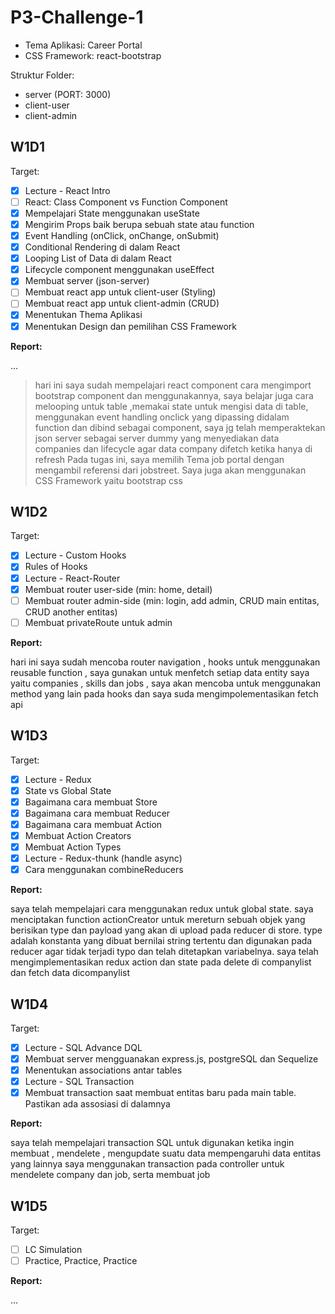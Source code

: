 # P3-Challenge-1

- Tema Aplikasi: Career Portal
- CSS Framework: react-bootstrap

Struktur Folder:

- server (PORT: 3000)
- client-user
- client-admin

## W1D1

Target:

- [x] Lecture - React Intro
- [ ] React: Class Component vs Function Component
- [x] Mempelajari State menggunakan useState
- [x] Mengirim Props baik berupa sebuah state atau function
- [x] Event Handling (onClick, onChange, onSubmit)
- [x] Conditional Rendering di dalam React
- [x] Looping List of Data di dalam React
- [x] Lifecycle component menggunakan useEffect
- [x] Membuat server (json-server)
- [ ] Membuat react app untuk client-user (Styling)
- [ ] Membuat react app untuk client-admin (CRUD)
- [x] Menentukan Thema Aplikasi
- [x] Menentukan Design dan pemilihan CSS Framework

**Report:**

...

> hari ini saya sudah mempelajari react component cara mengimport bootstrap component dan menggunakannya, saya belajar juga cara melooping untuk table ,memakai state untuk mengisi data di table, menggunakan event handling onclick yang dipassing didalam function dan dibind sebagai component, saya jg telah memperaktekan json server sebagai server dummy yang menyediakan data companies dan lifecycle agar data company difetch ketika hanya di refresh 
> Pada tugas ini, saya memilih Tema job portal dengan mengambil referensi dari jobstreet. Saya juga akan menggunakan CSS Framework yaitu bootstrap css

## W1D2

Target:

- [x] Lecture - Custom Hooks
- [x] Rules of Hooks
- [x] Lecture - React-Router
- [x] Membuat router user-side (min: home, detail)
- [ ] Membuat router admin-side (min: login, add admin, CRUD main entitas, CRUD another entitas)
- [ ] Membuat privateRoute untuk admin

**Report:**

hari ini saya sudah mencoba router navigation , hooks untuk menggunakan reusable function , saya gunakan untuk menfetch setiap data entity saya yaitu companies , skills dan jobs , saya akan mencoba untuk menggunakan method yang lain pada hooks dan saya suda mengimpolementasikan fetch api

## W1D3

Target:

- [x] Lecture - Redux
- [x] State vs Global State
- [x] Bagaimana cara membuat Store
- [x] Bagaimana cara membuat Reducer
- [x] Bagaimana cara membuat Action
- [x] Membuat Action Creators
- [x] Membuat Action Types
- [x] Lecture - Redux-thunk (handle async)
- [x] Cara menggunakan combineReducers

**Report:**

saya telah mempelajari cara menggunakan redux untuk global state. saya menciptakan function actionCreator untuk mereturn sebuah objek yang berisikan type dan payload yang akan di upload pada reducer di store. type adalah konstanta yang dibuat bernilai string tertentu dan digunakan pada reducer agar tidak terjadi typo dan telah ditetapkan variabelnya. saya telah mengimplementasikan redux action dan state pada delete di companylist dan fetch data dicompanylist

## W1D4

Target:

- [x] Lecture - SQL Advance DQL
- [x] Membuat server mengguanakan express.js, postgreSQL dan Sequelize
- [x] Menentukan associations antar tables
- [x] Lecture - SQL Transaction
- [x] Membuat transaction saat membuat entitas baru pada main table. Pastikan ada assosiasi di dalamnya

**Report:**

saya telah mempelajari transaction SQL untuk digunakan ketika ingin membuat , mendelete , mengupdate suatu data mempengaruhi data entitas yang lainnya saya menggunakan transaction pada controller untuk mendelete company dan job, serta membuat job

## W1D5

Target:

- [ ] LC Simulation
- [ ] Practice, Practice, Practice

**Report:**

...
